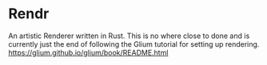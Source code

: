 # Rendr
An artistic Renderer written in Rust. This is no where close to done and is currently just the end of following the Glium tutorial for setting up rendering. https://glium.github.io/glium/book/README.html
